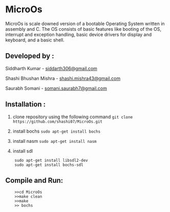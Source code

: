 
MicroOs
=======================
MicroOs is scale downed version of a bootable Operating System written in assembly and C. The OS consists
of basic features like booting of the OS, interrupt and exception handling, basic device drivers for display and
keyboard, and a basic shell.

Developed by :
------------------------
Siddharth Kumar - siddarth306@gmail.com

Shashi Bhushan Mishra - shashi.mishra43@gmail.com

Saurabh Somani - somani.saurabh7@gmail.com

Installation :
--------------------

1. clone repository using the following command
    `git clone https://github.com/shashi07/MicroOs.git`
2. install bochs
    `sudo apt-get install bochs`
3. install nasm
    `sudo apt-get install nasm`

4. install sdl 
```
    sudo apt-get install libsdl2-dev
    sudo apt-get install bochs-sdl
```

Compile and Run:
----------------------
``` 
    >>cd MicroOs
    >>make clean
    >>make 
    >> bochs 
```

